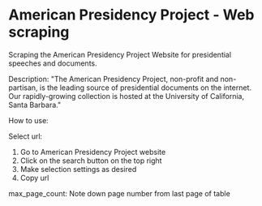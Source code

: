 # American Presidency Project - Web scraping

Scraping the American Presidency Project Website for presidential speeches and documents.

Description: "The American Presidency Project, non-profit and non-partisan, is the leading source of presidential documents on the internet.  Our rapidly-growing collection is hosted at the University of California, Santa Barbara."

How to use:

Select url:
1) Go to American Presidency Project website
2) Click on the search button on the top right
3) Make selection settings as desired
4) Copy url

max_page_count:
Note down page number from last page of table
